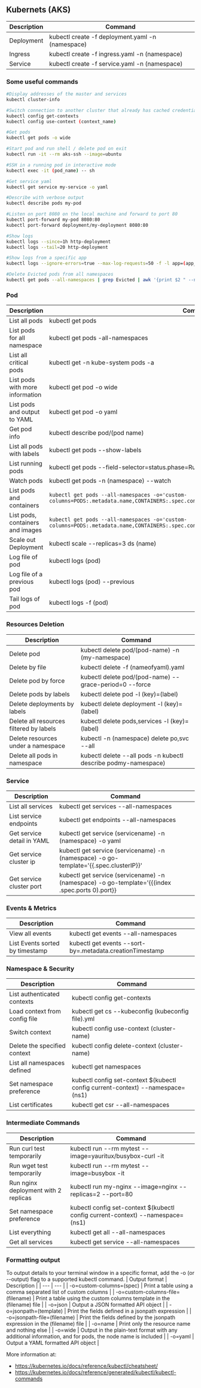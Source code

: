 ## Kubernets (AKS)

| Description | Command                                          |
| ----------- | ------------------------------------------------ |
| Deployment  | kubectl create -f deployment.yaml -n (namespace) |
| Ingress     | kubectl create -f ingress.yaml -n (namespace)    |
| Service     | kubectl create -f service.yaml -n (namespace)    |

### Some useful commands

```bash
#Display addresses of the master and services
kubectl cluster-info

#Switch connection to another cluster that already has cached credentials
kubectl config get-contexts
kubectl config use-context (context_name)

#Get pods
kubectl get pods -o wide

#Start pod and run shell / delete pod on exit
kubectl run -it --rm aks-ssh --image=ubuntu

#SSH in a running pod in interactive mode
kubectl exec -it (pod_name) -- sh

#Get service yaml
kubectl get service my-service -o yaml

#Describe with verbose output
kubectl describe pods my-pod

#Listen on port 8080 on the local machine and forward to port 80
kubectl port-forward my-pod 8080:80
kubectl port-forward deployment/my-deployment 8080:80

#Show logs
kubectl logs --since=1h http-deployment
kubectl logs --tail=20 http-deployment

#Show logs from a specific app
kubectl logs --ignore-errors=true --max-log-requests=50 -f -l app=(app_name)

#Delete Evicted pods from all namespaces
kubectl get pods --all-namespaces | grep Evicted | awk '{print $2 " --namespace=" $1}' | xargs -n 2 -d '\n' bash -c 'kubectl delete pod $0 $1'
```

### Pod

| Description                      | Command                                                                                                                                          |
| -------------------------------- | ------------------------------------------------------------------------------------------------------------------------------------------------ |
| List all pods                    | kubectl get pods                                                                                                                                 |
| List pods for all namespace      | kubectl get pods -all-namespaces                                                                                                                 |
| List all critical pods           | kubectl get -n kube-system pods -a                                                                                                               |
| List pods with more information  | kubectl get pod -o wide                                                                                                                          |
| List pods and output to YAML     | kubectl get pod -o yaml                                                                                                                          |
| Get pod info                     | kubectl describe pod/(pod name)                                                                                                                  |
| List all pods with labels        | kubectl get pods --show-labels                                                                                                                   |
| List running pods                | kubectl get pods --field-selector=status.phase=Running --all-namespaces                                                                          |
| Watch pods                       | kubectl get pods -n (namespace) --watch                                                                                                          |
| List pods and containers         | `kubectl get pods --all-namespaces -o='custom-columns=PODS:.metadata.name,CONTAINERS:.spec.containers[*].name'`                                  |
| List pods, containers and images | `kubectl get pods --all-namespaces -o='custom-columns=PODS:.metadata.name,CONTAINERS:.spec.containers[*].name,Images:.spec.containers[*].image'` |
| Scale out Deployment             | kubectl scale --replicas=3 ds (name)                                                                                                             |
| Log file of pod                  | kubectl logs (pod)                                                                                                                               |
| Log file of a previous pod       | kubectl logs (pod) --previous                                                                                                                    |
| Tail logs of pod                 | kubectl logs -f (pod)                                                                                                                            |

### Resources Deletion

| Description                             | Command                                                        |
| --------------------------------------- | -------------------------------------------------------------- |
| Delete pod                              | kubectl delete pod/(pod-name) -n (my-namespace)                |
| Delete by file                          | kubectl delete -f (nameofyaml).yaml                            |
| Delete pod by force                     | kubectl delete pod/(pod-name) --grace-period=0 --force         |
| Delete pods by labels                   | kubectl delete pod -l (key)=(label)                            |
| Delete deployments by labels            | kubectl delete deployment -l (key)=(label)                     |
| Delete all resources filtered by labels | kubectl delete pods,services -l (key)=(label)                  |
| Delete resources under a namespace      | kubectl -n (namespace) delete po,svc --all                     |
| Delete all pods in namespace            | kubectl delete --all pods -n kubectl describe podmy-namespace) |

### Service

| Description                | Command                                                                                         |
| -------------------------- | ----------------------------------------------------------------------------------------------- |
| List all services          | kubectl get services --all-namespaces                                                           |
| List service endpoints     | kubectl get endpoints --all-namespaces                                                          |
| Get service detail in YAML | kubectl get service (servicename) -n (namespace) -o yaml                                        |
| Get service cluster ip     | kubectl get service (servicename) -n (namespace) -o go-template='{{.spec.clusterIP}}'           |
| Get service cluster port   | kubectl get service (servicename) -n (namespace) -o go-template='{{(index .spec.ports 0).port}} |

### Events & Metrics

| Description                     | Command                                                  |
| ------------------------------- | -------------------------------------------------------- |
| View all events                 | kubectl get events --all-namespaces                      |
| List Events sorted by timestamp | kubectl get events --sort-by=.metadata.creationTimestamp |

### Namespace & Security

| Description                   | Command                                                                        |
| ----------------------------- | ------------------------------------------------------------------------------ |
| List authenticated contexts   | kubectl config get-contexts                                                    |
| Load context from config file | kubectl get cs --kubeconfig (kubeconfig file).yml                              |
| Switch context                | kubectl config use-context (cluster-name)                                      |
| Delete the specified context  | kubectl config delete-context (cluster-name)                                   |
| List all namespaces defined   | kubectl get namespaces                                                         |
| Set namespace preference      | kubectl config set-context $(kubectl config current-context) --namespace=(ns1) |
| List certificates             | kubectl get csr --all-namespaces                                               |

### Intermediate Commands

| Description                          | Command                                                                        |
| ------------------------------------ | ------------------------------------------------------------------------------ |
| Run curl test temporarily            | kubectl run --rm mytest --image=yauritux/busybox-curl -it                      |
| Run wget test temporarily            | kubectl run --rm mytest --image=busybox -it                                    |
| Run nginx deployment with 2 replicas | kubectl run my-nginx --image=nginx --replicas=2 --port=80                      |
| Set namespace preference             | kubectl config set-context $(kubectl config current-context) --namespace=(ns1) |
| List everything                      | kubectl get all --all-namespaces                                               |
| Get all services                     | kubectl get service --all-namespaces                                           |

### Formatting output

To output details to your terminal window in a specific format, add the -o (or --output) flag to a supported kubectl command.
| Output format | Description |
| --- | --- |
| -o=custom-columns=(spec) | Print a table using a comma separated list of custom columns |
| -o=custom-columns-file=(filename) | Print a table using the custom columns template in the (filename) file |
| -o=json | Output a JSON formatted API object |
| -o=jsonpath=(template) | Print the fields defined in a jsonpath expression |
| -o=jsonpath-file=(filename) | Print the fields defined by the jsonpath expression in the (filename) file |
| -o=name | Print only the resource name and nothing else |
| -o=wide | Output in the plain-text format with any additional information, and for pods, the node name is included |
| -o=yaml | Output a YAML formatted API object |

More information at:

- <https://kubernetes.io/docs/reference/kubectl/cheatsheet/>
- <https://kubernetes.io/docs/reference/generated/kubectl/kubectl-commands>
